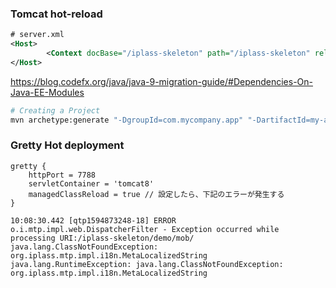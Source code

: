 ### Tomcat hot-reload
```xml
# server.xml
<Host>
        <Context docBase="/iplass-skeleton" path="/iplass-skeleton" reloadable="true"/>
</Host>
```
https://blog.codefx.org/java/java-9-migration-guide/#Dependencies-On-Java-EE-Modules

```bash
# Creating a Project
mvn archetype:generate "-DgroupId=com.mycompany.app" "-DartifactId=my-app" "-DarchetypeArtifactId=maven-archetype-quickstart" "-DinteractiveMode=false"
```
### Gretty Hot deployment
```
gretty {
	httpPort = 7788
	servletContainer = 'tomcat8'
	managedClassReload = true // 設定したら、下記のエラーが発生する
}
```
```
10:08:30.442 [qtp1594873248-18] ERROR     o.i.mtp.impl.web.DispatcherFilter - Exception occurred while processing URI:/iplass-skeleton/demo/mob/ java.lang.ClassNotFoundException: org.iplass.mtp.impl.i18n.MetaLocalizedString
java.lang.RuntimeException: java.lang.ClassNotFoundException: org.iplass.mtp.impl.i18n.MetaLocalizedString
```
